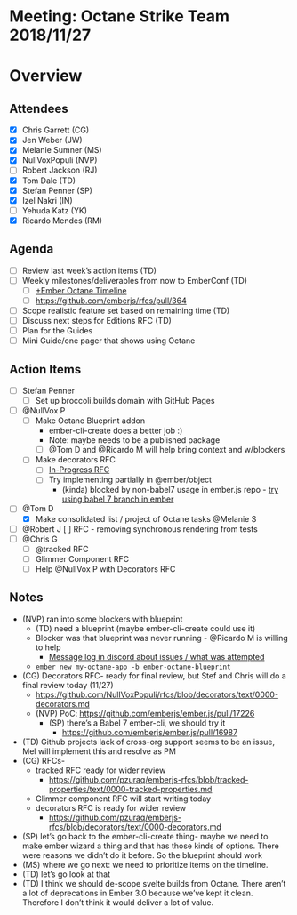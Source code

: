 # Meeting: Octane Strike Team 2018/11/27

# Overview

## Attendees
- [x] Chris Garrett (CG)
- [x] Jen Weber (JW)
- [x] Melanie Sumner (MS)
- [x] NullVoxPopuli (NVP)
- [ ] Robert Jackson (RJ)
- [x] Tom Dale (TD)
- [x] Stefan Penner (SP)
- [x] Izel Nakri (IN)
- [ ] Yehuda Katz (YK)
- [x] Ricardo Mendes (RM)

## Agenda
- [ ] Review last week’s action items (TD)
- [ ] Weekly milestones/deliverables from now to EmberConf (TD)
  - [ ] [+Ember Octane Timeline](https://paper.dropbox.com/doc/Ember-Octane-Timeline-tPdhNmu4Z8LbLeDy20SS2) 
  - [ ] https://github.com/emberjs/rfcs/pull/364
- [ ] Scope realistic feature set based on remaining time (TD)
- [ ] Discuss next steps for Editions RFC (TD)
- [ ] Plan for the Guides 
- [ ] Mini Guide/one pager that shows using Octane
## Action Items
- [ ] Stefan Penner
  - [ ] Set up broccoli.builds domain with GitHub Pages
- [ ] @NullVox P 
  - [ ] Make Octane Blueprint addon
    - ember-cli-create does a better job :)
    - Note: maybe needs to be a published package
    - [ ] @Tom D and @Ricardo M will help bring context and w/blockers
  - [ ] Make decorators RFC
    - [ ] [In-Progress RFC](https://github.com/NullVoxPopuli/rfcs/blob/decorators/text/0000-decorators.md)
    - [ ] Try implementing partially in @ember/object
      - (kinda) blocked by non-babel7 usage in ember.js repo
[](https://github.com/emberjs/ember.js/pull/16987)        - [try using babel 7 branch in ember](https://github.com/emberjs/ember.js/pull/16987)
- [ ] @Tom D 
  - [x] Make consolidated list / project of Octane tasks @Melanie S
- [ ]  @Robert J 
  [ ] RFC - removing synchronous rendering from tests
- [ ] @Chris G 
  - [ ] @tracked RFC
  - [ ] Glimmer Component RFC
  - [ ] Help @NullVox P with Decorators RFC
  
## Notes
- (NVP) ran into some blockers with blueprint 
  - (TD) need a blueprint (maybe ember-cli-create could use it)
  - Blocker was that blueprint was never running - @Ricardo M is willing to help 
    - [Message log in discord about issues / what was attempted](https://discordapp.com/channels/480462759797063690/480501885837770763/515569891215015957)
  - `ember new my-octane-app -b ember-octane-blueprint`
- (CG) Decorators RFC- ready for final review, but Stef and Chris will do a final review today (11/27)
  - https://github.com/NullVoxPopuli/rfcs/blob/decorators/text/0000-decorators.md
  - (NVP) PoC: https://github.com/emberjs/ember.js/pull/17226
    - (SP) there’s a Babel 7 ember-cli, we should try it
      - https://github.com/emberjs/ember.js/pull/16987
- (TD) Github projects lack of cross-org support seems to be an issue, Mel will implement this and resolve as PM
- (CG) RFCs-
  - tracked RFC ready for wider review
    - https://github.com/pzuraq/emberjs-rfcs/blob/tracked-properties/text/0000-tracked-properties.md
  - Glimmer component RFC will start writing today
  - decorators RFC is ready for wider review
    - https://github.com/pzuraq/emberjs-rfcs/blob/decorators/text/0000-decorators.md
- (SP) let’s go back to the ember-cli-create thing- maybe we need to make ember wizard a thing and that has those kinds of options. There were reasons we didn’t do it before. So the blueprint should work 
- (MS) where we go next: we need to prioritize items on the timeline. 
- (TD) let’s go look at that
- (TD) I think we should de-scope svelte builds from Octane. There aren’t a lot of deprecations in Ember 3.0 because we’ve kept it clean. Therefore I don’t think it would deliver a lot of value.
